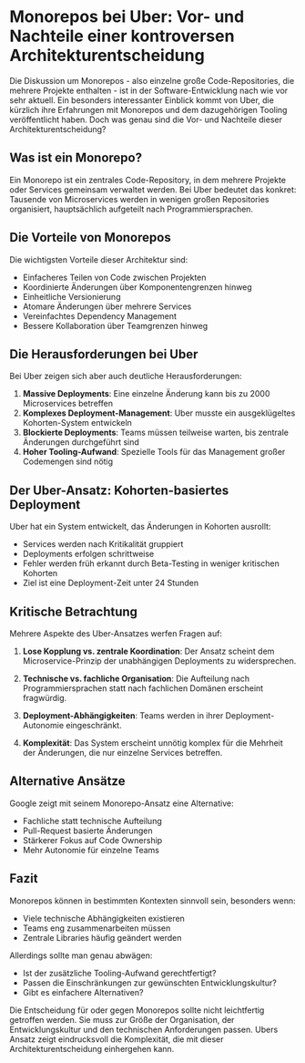 # Monorepos bei Uber: Vor- und Nachteile einer kontroversen Architekturentscheidung

Die Diskussion um Monorepos - also einzelne große Code-Repositories, die mehrere Projekte enthalten - ist in der Software-Entwicklung nach wie vor sehr aktuell. Ein besonders interessanter Einblick kommt von Uber, die kürzlich ihre Erfahrungen mit Monorepos und dem dazugehörigen Tooling veröffentlicht haben. Doch was genau sind die Vor- und Nachteile dieser Architekturentscheidung?

## Was ist ein Monorepo?

Ein Monorepo ist ein zentrales Code-Repository, in dem mehrere Projekte oder Services gemeinsam verwaltet werden. Bei Uber bedeutet das konkret: Tausende von Microservices werden in wenigen großen Repositories organisiert, hauptsächlich aufgeteilt nach Programmiersprachen.

## Die Vorteile von Monorepos

Die wichtigsten Vorteile dieser Architektur sind:

- Einfacheres Teilen von Code zwischen Projekten
- Koordinierte Änderungen über Komponentengrenzen hinweg
- Einheitliche Versionierung
- Atomare Änderungen über mehrere Services
- Vereinfachtes Dependency Management
- Bessere Kollaboration über Teamgrenzen hinweg

## Die Herausforderungen bei Uber

Bei Uber zeigen sich aber auch deutliche Herausforderungen:

1. **Massive Deployments**: Eine einzelne Änderung kann bis zu 2000 Microservices betreffen
2. **Komplexes Deployment-Management**: Uber musste ein ausgeklügeltes Kohorten-System entwickeln
3. **Blockierte Deployments**: Teams müssen teilweise warten, bis zentrale Änderungen durchgeführt sind
4. **Hoher Tooling-Aufwand**: Spezielle Tools für das Management großer Codemengen sind nötig

## Der Uber-Ansatz: Kohorten-basiertes Deployment

Uber hat ein System entwickelt, das Änderungen in Kohorten ausrollt:
- Services werden nach Kritikalität gruppiert
- Deployments erfolgen schrittweise
- Fehler werden früh erkannt durch Beta-Testing in weniger kritischen Kohorten
- Ziel ist eine Deployment-Zeit unter 24 Stunden

## Kritische Betrachtung

Mehrere Aspekte des Uber-Ansatzes werfen Fragen auf:

1. **Lose Kopplung vs. zentrale Koordination**: Der Ansatz scheint dem Microservice-Prinzip der unabhängigen Deployments zu widersprechen.

2. **Technische vs. fachliche Organisation**: Die Aufteilung nach Programmiersprachen statt nach fachlichen Domänen erscheint fragwürdig.

3. **Deployment-Abhängigkeiten**: Teams werden in ihrer Deployment-Autonomie eingeschränkt.

4. **Komplexität**: Das System erscheint unnötig komplex für die Mehrheit der Änderungen, die nur einzelne Services betreffen.

## Alternative Ansätze

Google zeigt mit seinem Monorepo-Ansatz eine Alternative:
- Fachliche statt technische Aufteilung
- Pull-Request basierte Änderungen
- Stärkerer Fokus auf Code Ownership
- Mehr Autonomie für einzelne Teams

## Fazit

Monorepos können in bestimmten Kontexten sinnvoll sein, besonders wenn:
- Viele technische Abhängigkeiten existieren
- Teams eng zusammenarbeiten müssen
- Zentrale Libraries häufig geändert werden

Allerdings sollte man genau abwägen:
- Ist der zusätzliche Tooling-Aufwand gerechtfertigt?
- Passen die Einschränkungen zur gewünschten Entwicklungskultur?
- Gibt es einfachere Alternativen?

Die Entscheidung für oder gegen Monorepos sollte nicht leichtfertig getroffen werden. Sie muss zur Größe der Organisation, der Entwicklungskultur und den technischen Anforderungen passen. Ubers Ansatz zeigt eindrucksvoll die Komplexität, die mit dieser Architekturentscheidung einhergehen kann.
